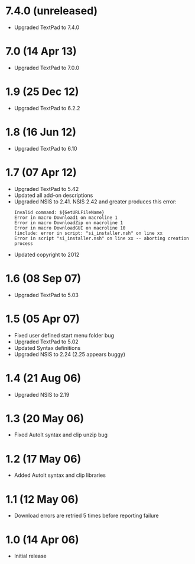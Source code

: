 # 7.4.0 (unreleased)

  * Upgraded TextPad to 7.4.0

# 7.0 (14 Apr 13)

  * Upgraded TextPad to 7.0.0

# 1.9 (25 Dec 12)

  * Upgraded TextPad to 6.2.2

# 1.8 (16 Jun 12)

  * Upgraded TextPad to 6.10

# 1.7 (07 Apr 12)

  * Upgraded TextPad to 5.42
  * Updated all add-on descriptions
  * Upgraded NSIS to 2.41. NSIS 2.42 and greater produces this error:
	````
	Invalid command: ${GetURLFileName}
	Error in macro Download1 on macroline 1
	Error in macro DownloadZip on macroline 1
	Error in macro DownloadGUI on macroline 10
	!include: error in script: "si_installer.nsh" on line xx
	Error in script "si_installer.nsh" on line xx -- aborting creation process
	````
  * Updated copyright to 2012

# 1.6 (08 Sep 07)

  * Upgraded TextPad to 5.03

# 1.5 (05 Apr 07)

  * Fixed user defined start menu folder bug
  * Upgraded TextPad to 5.02
  * Updated Syntax definitions
  * Upgraded NSIS to 2.24 (2.25 appears buggy)

# 1.4 (21 Aug 06)

  * Upgraded NSIS to 2.19

# 1.3 (20 May 06)

  * Fixed AutoIt syntax and clip unzip bug

# 1.2 (17 May 06)

  * Added AutoIt syntax and clip libraries

# 1.1 (12 May 06)

  * Download errors are retried 5 times before reporting failure

# 1.0 (14 Apr 06)

  * Initial release
